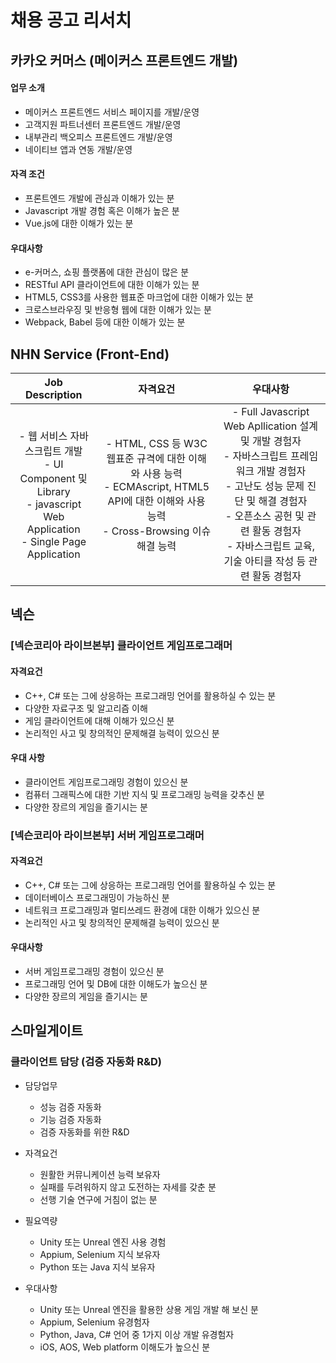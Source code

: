 # 채용 공고 리서치

## 카카오 커머스 (메이커스 프론트엔드 개발)

#### 업무 소개

* 메이커스 프론트엔드 서비스 페이지를 개발/운영
* 고객지원 파트너센터 프론트엔드 개발/운영
* 내부관리 백오피스 프론트엔드 개발/운영
* 네이티브 앱과 연동 개발/운영

#### 자격 조건

- 프론트엔드 개발에 관심과 이해가 있는 분
- Javascript 개발 경험 혹은 이해가 높은 분
- Vue.js에 대한 이해가 있는 분

#### 우대사항

- e-커머스, 쇼핑 플랫폼에 대한 관심이 많은 분
- RESTful API 클라이언트에 대한 이해가 있는 분
- HTML5, CSS3를 사용한 웹표준 마크업에 대한 이해가 있는 분
- 크로스브라우징 및 반응형 웹에 대한 이해가 있는 분
- Webpack, Babel 등에 대한 이해가 있는 분

## NHN Service (Front-End)

|                       Job Description                        |                           자격요건                           |                           우대사항                           |
| :----------------------------------------------------------: | :----------------------------------------------------------: | :----------------------------------------------------------: |
| - 웹 서비스 자바스크립트 개발<br /> - UI Component 및 Library<br /> - javascript Web Application<br /> - Single Page Application | - HTML, CSS 등 W3C 웹표준 규격에 대한 이해와 사용 능력<br /> - ECMAscript, HTML5 API에 대한 이해와 사용 능력<br /> - Cross-Browsing 이슈 해결 능력 | - Full Javascript Web Apllication 설계 및 개발 경험자<br /> - 자바스크립트 프레임워크 개발 경험자<br /> - 고난도 성능 문제 진단 및 해결 경험자<br /> - 오픈소스 공헌 및 관련 활동 경험자<br /> - 자바스크립트 교육, 기술 아티클 작성 등 관련 활동 경험자 |

## 넥슨

### [넥슨코리아 라이브본부] 클라이언트 게임프로그래머

#### 자격요건

- C++, C# 또는 그에 상응하는 프로그래밍 언어를 활용하실 수 있는 분
- 다양한 자료구조 및 알고리즘 이해
- 게임 클라이언트에 대해 이해가 있으신 분
- 논리적인 사고 및 창의적인 문제해결 능력이 있으신 분

#### 우대 사항 

- 클라이언트 게임프로그래밍 경험이 있으신 분
- 컴퓨터 그래픽스에 대한 기반 지식 및 프로그래밍 능력을 갖추신 분
- 다양한 장르의 게임을 즐기시는 분

### [넥슨코리아 라이브본부] 서버 게임프로그래머

#### 자격요건

- C++, C# 또는 그에 상응하는 프로그래밍 언어를 활용하실 수 있는 분
- 데이터베이스 프로그래밍이 가능하신 분
- 네트워크 프로그래밍과 멀티쓰레드 환경에 대한 이해가 있으신 분
- 논리적인 사고 및 창의적인 문제해결 능력이 있으신 분

#### 우대사항

- 서버 게임프로그래밍 경험이 있으신 분
- 프로그래밍 언어 및 DB에 대한 이해도가 높으신 분
- 다양한 장르의 게임을 즐기시는 분

## 스마일게이트

### 클라이언트 담당 (검증 자동화 R&D)

- 담당업무
  - 성능 검증 자동화
  - 기능 검증 자동화
  - 검증 자동화를 위한 R&D

- 자격요건
  - 원활한 커뮤니케이션 능력 보유자
  - 실패를 두려워하지 않고 도전하는 자세를 갖춘 분
  - 선행 기술 연구에 거침이 없는 분

- 필요역량
  - Unity 또는 Unreal 엔진 사용 경험
  - Appium, Selenium 지식 보유자
  - Python 또는 Java 지식 보유자

- 우대사항
  - Unity 또는 Unreal 엔진을 활용한 상용 게임 개발 해 보신 분
  - Appium, Selenium 유경험자
  - Python, Java, C# 언어 중 1가지 이상 개발 유경험자
  - iOS, AOS, Web platform 이해도가 높으신 분
